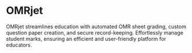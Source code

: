 # OMRjet
OMRjet streamlines education with automated OMR sheet grading, custom question paper creation, and secure record-keeping. Effortlessly manage student marks, ensuring an efficient and user-friendly platform for educators.
